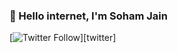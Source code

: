 ### 👋 Hello internet, I'm Soham Jain
[![Twitter Follow](https://img.shields.io/twitter/follow/JxSoham?color=red&logo=twitter&logoColor=red&style=plastic)][twitter]

<!--
**JxSoham/JxSoham** is a ✨ _special_ ✨ repository because its `README.md` (this file) appears on your GitHub profile.

Here are some ideas to get you started:

- 🔭 I’m currently working on ...
- 🌱 I’m currently learning ...
- 👯 I’m looking to collaborate on ...
- 🤔 I’m looking for help with ...
- 💬 Ask me about ...
- 📫 How to reach me: ...
- 😄 Pronouns: ...
- ⚡ Fun fact: ...
-->

